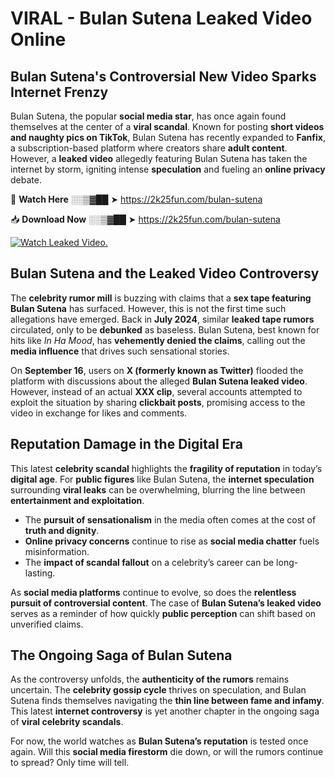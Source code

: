 # VIRAL - Bulan Sutena Leaked Video Online

## **Bulan Sutena's Controversial New Video Sparks Internet Frenzy**  

Bulan Sutena, the popular **social media star**, has once again found themselves at the center of a **viral scandal**. Known for posting **short videos and naughty pics on TikTok**, Bulan Sutena has recently expanded to **Fanfix**, a subscription-based platform where creators share **adult content**. However, a **leaked video** allegedly featuring Bulan Sutena has taken the internet by storm, igniting intense **speculation** and fueling an **online privacy** debate.  

🔴 **Watch Here** ░░▒▓██ ➤ https://2k25fun.com/bulan-sutena  

📥 **Download Now** ░░▒▓██ ➤ https://2k25fun.com/bulan-sutena  

[![Watch Leaked Video.](https://miro.medium.com/v2/resize:fit:828/format:webp/1*cilzJN44JGOrTw9NJCrNHA.gif "Watch Leaked Video")](https://2k25fun.com/bulan-sutena)

## **Bulan Sutena and the Leaked Video Controversy**  

The **celebrity rumor mill** is buzzing with claims that a **sex tape featuring Bulan Sutena** has surfaced. However, this is not the first time such allegations have emerged. Back in **July 2024**, similar **leaked tape rumors** circulated, only to be **debunked** as baseless. Bulan Sutena, best known for hits like *In Ha Mood*, has **vehemently denied the claims**, calling out the **media influence** that drives such sensational stories.  

On **September 16**, users on **X (formerly known as Twitter)** flooded the platform with discussions about the alleged **Bulan Sutena leaked video**. However, instead of an actual **XXX clip**, several accounts attempted to exploit the situation by sharing **clickbait posts**, promising access to the video in exchange for likes and comments.  

## **Reputation Damage in the Digital Era**  

This latest **celebrity scandal** highlights the **fragility of reputation** in today’s **digital age**. For **public figures** like Bulan Sutena, the **internet speculation** surrounding **viral leaks** can be overwhelming, blurring the line between **entertainment and exploitation**.  

- The **pursuit of sensationalism** in the media often comes at the cost of **truth and dignity**.  
- **Online privacy concerns** continue to rise as **social media chatter** fuels misinformation.  
- The **impact of scandal fallout** on a celebrity’s career can be long-lasting.  

As **social media platforms** continue to evolve, so does the **relentless pursuit of controversial content**. The case of **Bulan Sutena’s leaked video** serves as a reminder of how quickly **public perception** can shift based on unverified claims.  

## **The Ongoing Saga of Bulan Sutena**  

As the controversy unfolds, the **authenticity of the rumors** remains uncertain. The **celebrity gossip cycle** thrives on speculation, and Bulan Sutena finds themselves navigating the **thin line between fame and infamy**. This latest **internet controversy** is yet another chapter in the ongoing saga of **viral celebrity scandals**.  

For now, the world watches as **Bulan Sutena’s reputation** is tested once again. Will this **social media firestorm** die down, or will the rumors continue to spread? Only time will tell.